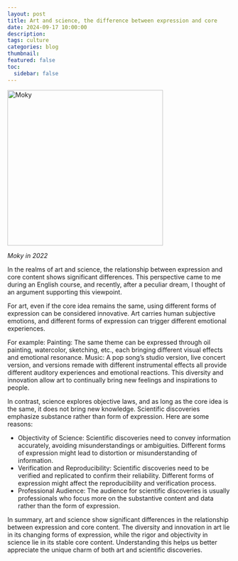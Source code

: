 ```yaml
---
layout: post
title: Art and science, the difference between expression and core
date: 2024-09-17 10:00:00
description:
tags: culture
categories: blog
thumbnail:
featured: false
toc:
  sidebar: false
---
```

<div style="text-align: left;">
  <img src="/assets/img/poster/Moky.png" alt="Moky" style="width: 350px; height: auto;">
  <p><em>Moky in 2022</em></p>
</div>

In the realms of art and science, the relationship between expression and core content shows significant differences.
This perspective came to me during an English course, and recently, after a peculiar dream, I thought of an argument supporting this viewpoint.

For art, even if the core idea remains the same, using different forms of expression can be considered innovative.
Art carries human subjective emotions, and different forms of expression can trigger different emotional experiences.

For example:
Painting: The same theme can be expressed through oil painting, watercolor, sketching, etc., each bringing different visual effects and emotional resonance.
Music: A pop song’s studio version, live concert version, and versions remade with different instrumental effects all provide different auditory experiences and emotional reactions.
This diversity and innovation allow art to continually bring new feelings and inspirations to people.

In contrast, science explores objective laws, and as long as the core idea is the same, it does not bring new knowledge.
Scientific discoveries emphasize substance rather than form of expression.
Here are some reasons:

- Objectivity of Science: Scientific discoveries need to convey information accurately, avoiding misunderstandings or ambiguities. Different forms of expression might lead to distortion or misunderstanding of information.
- Verification and Reproducibility: Scientific discoveries need to be verified and replicated to confirm their reliability. Different forms of expression might affect the reproducibility and verification process.
- Professional Audience: The audience for scientific discoveries is usually professionals who focus more on the substantive content and data rather than the form of expression.

In summary, art and science show significant differences in the relationship between expression and core content.
The diversity and innovation in art lie in its changing forms of expression, while the rigor and objectivity in science lie in its stable core content.
Understanding this helps us better appreciate the unique charm of both art and scientific discoveries.
